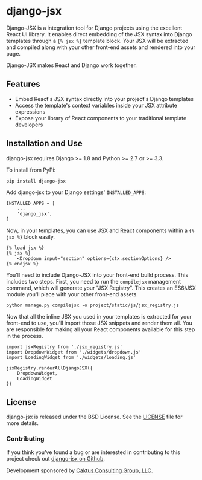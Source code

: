 # django-jsx

Django-JSX is a integration tool for Django projects using the excellent React
UI library. It enables direct embedding of the JSX syntax into Django templates
through a `{% jsx %}` template block. Your JSX will be extracted and compiled
along with your other front-end assets and rendered into your page.

Django-JSX makes React and Django work together.

## Features

- Embed React's JSX syntax directly into your project's Django templates
- Access the template's context variables inside your JSX attribute expressions
- Expose your library of React components to your traditional template developers


## Installation and Use

django-jsx requires Django >= 1.8 and Python >= 2.7 or >= 3.3.

To install from PyPi:

    pip install django-jsx

Add django-jsx to your Django settings' `INSTALLED_APPS`:

    INSTALLED_APPS = [
        ...
        'django_jsx',
    ]

Now, in your templates, you can use JSX and React components within a `{% jsx %}`
block easily.

    {% load jsx %}
    {% jsx %}
        <Dropdown input="section" options={ctx.sectionOptions} />
    {% endjsx %}

You'll need to include Django-JSX into your front-end build process. This includes
two steps. First, you need to run the `compilejsx` management command, which will
generate your "JSX Registry". This creates an ES6/JSX module you'll place with your
other front-end assets.

    python manage.py compilejsx -o project/static/js/jsx_registry.js

Now that all the inline JSX you used in your templates is extracted for your
front-end to use, you'll import those JSX snippets and render them all. You are
responsible for making all your React components available for this step in
the process.

    import jsxRegistry from './jsx_registry.js'
    import DropdownWidget from './widgets/dropdown.js'
    import LoadingWidget from './widgets/loading.js'

    jsxRegistry.renderAllDjangoJSX({
        DropdownWidget,
        LoadingWidget
    })



## License

django-jsx is released under the BSD License. See the
[LICENSE](https://github.com/caktus/django-jsx/blob/master/LICENSE) file for more details.


### Contributing

If you think you've found a bug or are interested in contributing to this project
check out [django-jsx on Github](https://github.com/caktus/django-jsx).

Development sponsored by [Caktus Consulting Group, LLC](http://www.caktusgroup.com/services).
